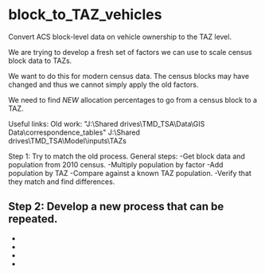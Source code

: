 # block_to_TAZ_vehicles
Convert ACS block-level data on vehicle ownership to the TAZ level.

We are trying to develop a fresh set of factors we can use to scale census block data to TAZs. 

We want to do this for modern census data. The census blocks may have changed and thus we cannot simply apply the old factors.

We need to find *NEW* allocation percentages to go from a census block to a TAZ. 

Useful links:
Old work: "J:\Shared drives\TMD_TSA\Data\GIS Data\correspondence_tables"
J:\Shared drives\TMD_TSA\Model\inputs\TAZs

Step 1:
Try to match the old process.
General steps: 
-Get block data and population from 2010 census.
-Multiply population by factor
-Add population by TAZ
-Compare against a known TAZ population.
-Verify that they match and find differences.

Step 2:
Develop a new process that can be repeated.
-
-
-
-
-
